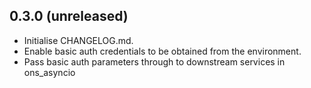 0.3.0 (unreleased)
------------------

- Initialise CHANGELOG.md.
- Enable basic auth credentials to be obtained from the environment.
- Pass basic auth parameters through to downstream services in ons_asyncio
